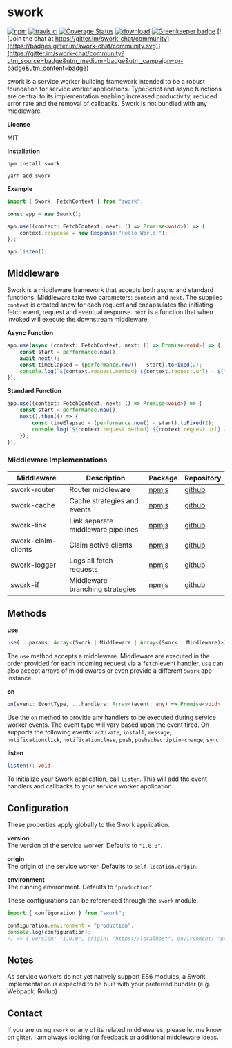 # swork
[![npm](https://img.shields.io/npm/v/swork)](https://www.npmjs.com/package/swork) [![travis ci](https://travis-ci.org/justin-lee-collins/swork.svg?branch=master)](https://travis-ci.org/justin-lee-collins/swork.svg?branch=master) [![Coverage Status](https://coveralls.io/repos/github/justin-lee-collins/swork/badge.svg?branch=master)](https://coveralls.io/github/justin-lee-collins/swork?branch=master) [![download](https://img.shields.io/npm/dw/swork)](https://img.shields.io/npm/dw/swork) [![Greenkeeper badge](https://badges.greenkeeper.io/justin-lee-collins/swork.svg)](https://greenkeeper.io/) [![Join the chat at https://gitter.im/swork-chat/community](https://badges.gitter.im/swork-chat/community.svg)](https://gitter.im/swork-chat/community?utm_source=badge&utm_medium=badge&utm_campaign=pr-badge&utm_content=badge)

swork is a service worker building framework intended to be a robust foundation for service worker applications. TypeScript and async functions are central to its implementation enabling increased productivity, reduced error rate and the removal of callbacks. Swork is not bundled with any middleware.

**License**

MIT

**Installation**

`npm install swork`

`yarn add swork`

**Example**

```ts
import { Swork, FetchContext } from "swork";

const app = new Swork();

app.use((context: FetchContext, next: () => Promise<void>)) => {
    context.response = new Response("Hello World!");
});

app.listen();
```

## Middleware

Swork is a middleware framework that accepts both async and standard functions. Middleware take two parameters: `context` and `next`. The supplied `context` is created anew for each request and encapsulates the initiating fetch event, request and eventual response. `next` is a function that when invoked will execute the downstream middleware.

**Async Function**

```ts
app.use(async (context: FetchContext, next: () => Promise<void>) => {
    const start = performance.now();
    await next();
    const timeElapsed = (performance.now() - start).toFixed(2);
    console.log(`${context.request.method} ${context.request.url} - ${timeElapsed} ms`);
});
```

**Standard Function**

```ts
app.use((context: FetchContext, next: () => Promise<void>) => {
    const start = performance.now();
    next().then(() => {
        const timeElapsed = (performance.now() - start).toFixed(2);
        console.log(`${context.request.method} ${context.request.url} - ${timeElapsed} ms`);
    });
});
```

### Middleware Implementations

| Middleware | Description | Package | Repository |
|------------|-------------|---------|------------|
| swork-router| Router middleware | [npmjs](https://www.npmjs.com/package/swork-router) | [github](https://github.com/justin-lee-collins/swork-router) |
| swork-cache| Cache strategies and events | [npmjs](https://www.npmjs.com/package/swork-cache) | [github](https://github.com/justin-lee-collins/swork-cache) |
| swork-link| Link separate middleware pipelines | [npmjs](https://www.npmjs.com/package/swork-link) | [github](https://github.com/justin-lee-collins/swork-link) |
| swork-claim-clients | Claim active clients | [npmjs](https://www.npmjs.com/package/swork-claim-clients) | [github](https://github.com/justin-lee-collins/swork-claim-clients) |
| swork-logger | Logs all fetch requests | [npmjs](https://www.npmjs.com/package/swork-logger) | [github](https://github.com/justin-lee-collins/swork-logger) |  
| swork-if | Middleware branching strategies | [npmjs](https://www.npmjs.com/package/swork-if) | [github](https://github.com/justin-lee-collins/swork-if) |


## Methods

**use**

```ts
use(...params: Array<(Swork | Middleware | Array<(Swork | Middleware)>)>): Swork
```

The `use` method accepts a middleware. Middleware are executed in the order provided for each incoming request via a `fetch` event handler. `use` can also accept arrays of middlewares or even provide a different `Swork` app instance.

**on**

```ts
on(event: EventType, ...handlers: Array<(event: any) => Promise<void> | void>): void
```

Use the `on` method to provide any handlers to be executed during service worker events. The event type will vary based upon the event fired. On supports the following events: `activate`, `install`, `message`, `notificationclick`, `notificationclose`, `push`, `pushsubscriptionchange`, `sync`

**listen**

```ts
listen(): void
```

To initialize your Swork application, call `listen`. This will add the event handlers and callbacks to your service worker application.

## Configuration

These properties apply globally to the Swork application.

**version**  
The version of the service worker. Defaults to `"1.0.0"`.

**origin**  
The origin of the service worker. Defaults to `self.location.origin`.

**environment**  
The running environment. Defaults to `"production"`.

These configurations can be referenced through the `swork` module.

```ts
import { configuration } from "swork";

configuration.environment = "production";
console.log(configuration);
// => { version: "1.0.0", origin: "https://localhost", environment: "production" }
```

## Notes

As service workers do not yet natively support ES6 modules, a Swork implementation is expected to be built with your preferred bundler (e.g. Webpack, Rollup)

## Contact

If you are using `swork` or any of its related middlewares, please let me know on [gitter](https://gitter.im/swork-chat/community). I am always looking for feedback or additional middleware ideas.
